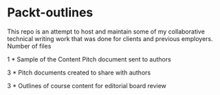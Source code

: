 # Packt-outlines
This repo is an attempt to host and maintain some of my collaborative technical writing work that was done for clients and previous employers.  
Number of files 

1 * Sample of the Content Pitch document sent to authors

3 * Pitch documents created to share with authors

3 * Outlines of course content for editorial board review
